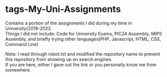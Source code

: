 # tags-My-Uni-Assignments
Contains a portion of the assignments I did during my time in University(2018-2022.<br />
Things I did not include: Code for University Exams, PIC24 Assembly, MIPS Assembly, and briefly trying other languages(PHP, Javascript, HTML, CSS, Command Line) <br />

Note: I read through robot.txt and modified the repository name to prevent this repository from showing up on search engines. <br />
If you are here, either I gave out the link or you personally know me from somewhere. <br />
